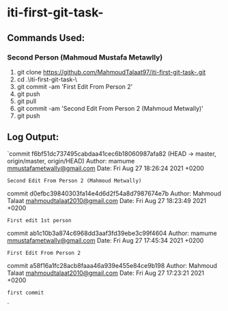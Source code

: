 # iti-first-git-task-

## Commands Used:

### Second Person (Mahmoud Mustafa Metawlly)
  1. git clone https://github.com/MahmoudTalaat97/iti-first-git-task-.git
  2. cd .\iti-first-git-task-\
  3. git commit -am 'First Edit From Person 2'
  4. git push
  5. git pull
  6. git commit -am 'Second Edit From Person 2 (Mahmoud Metwally)'
  7. git push


## Log Output:
`commit f6bf51dc737495cabdaa41cec6b18060987afa82 (HEAD -> master, origin/master, origin/HEAD)
Author: mamume <mmustafametwally@gmail.com>
Date:   Fri Aug 27 18:26:24 2021 +0200

    Second Edit From Person 2 (Mahmoud Metwally)

commit d0efbc39840303fa14e4d6d2f54a8d7987674e7b
Author: Mahmoud Talaat <mahmoudtalaat2010@gmail.com>
Date:   Fri Aug 27 18:23:49 2021 +0200

    First edit 1st person

commit ab1c10b3a874c6968dd3aaf3fd39ebe3c99f4604
Author: mamume <mmustafametwally@gmail.com>
Date:   Fri Aug 27 17:45:34 2021 +0200

    First Edit From Person 2

commit a58f16a1fc28acb8faaa46a939e455e84ce9b198
Author: Mahmoud Talaat <mahmoudtalaat2010@gmail.com>
Date:   Fri Aug 27 17:23:21 2021 +0200

    first commit
`
